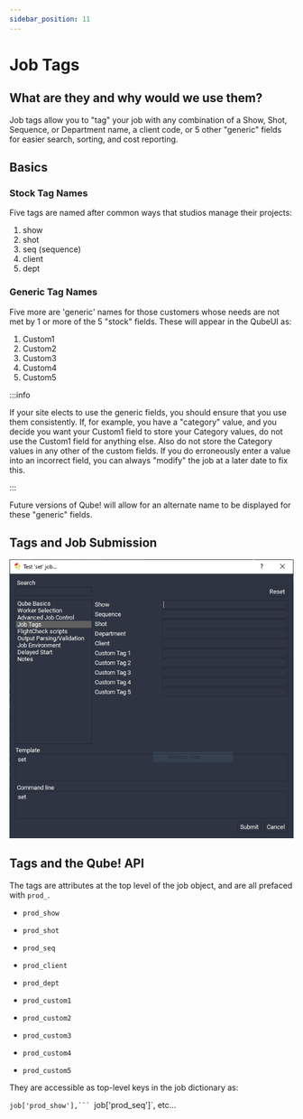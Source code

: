 ```yaml
---
sidebar_position: 11
---
```


# Job Tags

## What are they and why would we use them?

Job tags allow you to "tag" your job with any combination of a Show,
Shot, Sequence, or Department name, a client code, or 5 other
"generic" fields for easier search, sorting, and cost reporting.

<!--
These tags will be available in the WranglerView job submission UIs,
and in the "Job" and "Running Instances" panes. They are not available
for jobs submitted from ArtistView, though they can be viewed as
columns in the job view there.
-->

## Basics

### Stock Tag Names

Five tags are named after common ways that studios manage their
projects:

1.  show
2.  shot
3.  seq (sequence)
4.  client
5.  dept

### Generic Tag Names

Five more are 'generic' names for those customers whose needs are not
met by 1 or more of the 5 "stock" fields. These will appear in the 
QubeUI as:

1.  Custom1
2.  Custom2
3.  Custom3
4.  Custom4
5.  Custom5

:::info

If your site elects to use the generic fields, you should ensure that
you use them consistently. If, for example, you have a "category"
value, and you decide you want your Custom1 field to store your Category
values, do not use the Custom1 field for anything else. Also do not
store the Category values in any other of the custom fields. If you do
erroneously enter a value into an incorrect field, you can always
"modify" the job at a later date to fix this.

:::

Future versions of Qube! will allow for an alternate name to be
displayed for these "generic" fields.

## Tags and Job Submission

![image](img/59ced7c49ea5a1f62565946815792ba7934e3f46.png)

<!--

![image](img/18fe699971cddbc3239b1616f789edf2bdb05212.png)

## Tags and Job Submission

Tag fields can be displayed or suppressed in the job submission UI's by
settings in the WranglerView user preferences:

![image](img/12662cab87e42dcfcf871f9886671b57641d9e16.png)

If the "Only in Expert Mode" field is checked, then the tag field will
normally be hidden, but can be exposed by ticking the "Expert mode"
checkbox at the bottom of the submission UI.

### Tag fields pull-down lists are auto-populated

The tag fields in the submission UI's can be manually filled in, or the
user can select from a list of values that already exist in the Qube job
database. Manually entering a new value and then submitting the job
will automatically enable that new tag name to be displayed in your and
other users' pull-down lists.

For those sites with a large number of tags for a given field (hundreds
of shots for example), the "Show only tags from my jobs" checkbox in
the Tags preferences can be used to filter down the size of the
pull-down list.

![image](img/040f27152e6f7555eb1b192f1e95287b3808b1da.png)

-->

## Tags and the Qube! API

The tags are attributes at the top level of the job object, and are all
prefaced with `prod_`.

-   `prod_show`

-   `prod_shot`

-   `prod_seq`

-   `prod_client`

-   `prod_dept`

-   `prod_custom1`

-   `prod_custom2`

-   `prod_custom3`

-   `prod_custom4`

-   `prod_custom5`

They are accessible as top-level keys in the job dictionary as:

`job['prod_show'],``` `job['prod_seq']`, etc...
